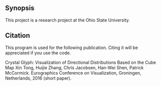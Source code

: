 ## Synopsis

This project is a research project at the Ohio State University.

## Citation
This program is used for the following publication. Citing it will be appreciated if you use the code.

Crystal Glyph: Visualization of Directional Distributions Based on the Cube Map
Xin Tong, Huijie Zhang, Chris Jacobsen, Han-Wei Shen, Patrick McCormick. 
Eurographics Conference on Visualization, Groningen, Netherlands, 2016 (short paper). 
